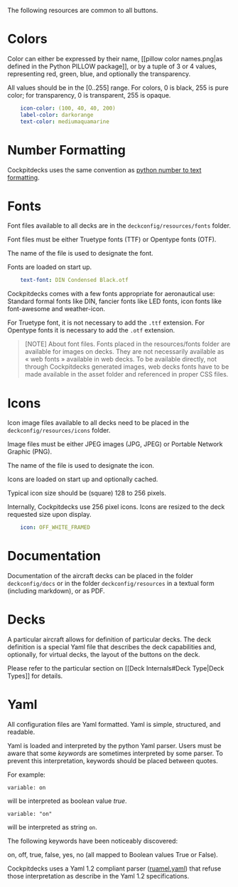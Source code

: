 The following resources are common to all buttons.

# Colors

Color can either be expressed by their name, [[pillow color names.png|as defined in the Python PILLOW package]], or by a tuple of 3 or 4 values, representing red, green, blue, and optionally the transparency.

All values should be in the [0..255] range. For colors, 0 is black, 255 is pure color; for transparency, 0 is transparent, 255 is opaque.

```yaml
    icon-color: (100, 40, 40, 200)
    label-color: darkorange
    text-color: mediumaquamarine
```

# Number Formatting

Cockpitdecks uses the same convention as [python number to text formatting](https://docs.python.org/3/library/string.html#format-examples).

# Fonts

Font files available to all decks are in the `deckconfig/resources/fonts` folder.

Font files must be either Truetype fonts (TTF) or Opentype fonts (OTF).

The name of the file is used to designate the font.

Fonts are loaded on start up.

```yaml
	text-font: DIN Condensed Black.otf
```

Cockpitdecks comes with a few fonts appropriate for aeronautical use: Standard formal fonts like DIN, fancier fonts like LED fonts, icon fonts like font-awesome and weather-icon.

For Truetype font, it is not necessary to add the `.ttf` extension. For Opentype fonts it is necessary to add the `.otf` extension.

> [NOTE] About font files.
> Fonts placed in the resources/fonts folder are available for images on decks. They are not necessarily available as « web fonts » available in web decks.
> To be available directly, not through Cockpitdecks generated images, web decks fonts have to be made available in the asset folder and referenced in proper CSS files.

# Icons

Icon image files available to all decks need to be placed in the `deckconfig/resources/icons` folder.

Image files must be either JPEG images (JPG, JPEG) or Portable Network Graphic (PNG).

The name of the file is used to designate the icon.

Icons are loaded on start up and optionally cached.

Typical icon size should be (square) 128 to 256 pixels.

Internally, Cockpitdecks use 256 pixel icons. Icons are resized to the deck requested size upon display.

```yaml
	icon: OFF_WHITE_FRAMED
```

# Documentation

Documentation of the aircraft decks can be placed in the folder `deckconfig/docs` or in the folder  `deckconfig/resources` in a textual form (including markdown), or as PDF.

# Decks

A particular aircraft allows for definition of particular decks. The deck definition is a special Yaml file that describes the deck capabilities and, optionally, for virtual decks, the layout of the buttons on the deck.

Please refer to the particular section on [[Deck Internals#Deck Type|Deck Types]] for details.

# Yaml

All configuration files are Yaml formatted. Yaml is simple, structured, and readable.

Yaml is loaded and interpreted by the python Yaml parser. Users must be aware that some *keywords* are sometimes interpreted by some parser. To prevent this interpretation, keywords should be placed between quotes.

For example:

`variable: on`

will be interpreted as boolean value *true*.

`variable: "on"`

will be interpreted as string `on`.

The following keywords have been noticeably discovered:

on, off, true, false, yes, no (all mapped to Boolean values True or False).

Cockpitdecks uses a Yaml 1.2 compliant parser ([ruamel.yaml](https://sourceforge.net/projects/ruamel-yaml/)) that refuse those interpretation as describe in the Yaml 1.2 specifications.
